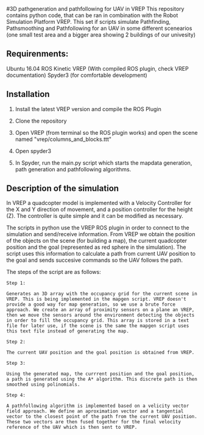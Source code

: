 #3D pathgeneration and pathfollowing for UAV in VREP
This repository contains python code, that can be ran in combination with the Robot Simulation Platform VREP. This set if scripts simulate Pathfinding, Pathsmoothing and Pathfollowing for an UAV in some different scenearios (one small test area and a bigger area showing 2 buildings of our univesity)

## Requirenments:

Ubuntu 16.04
ROS Kinetic
VREP (With compiled ROS plugin, check VREP documentation)
Spyder3 (for comfortable development)

## Installation

1. Install the latest VREP version and compile the ROS Plugin

2. Clone the repository

3. Open VREP (from terminal so the ROS plugin works) and open the scene named "vrep/columns_and_blocks.ttt"

4. Open spyder3

5. In Spyder, run the main.py script which starts the mapdata generation, path generation and pathfollowing algorithms.

## Description of the simulation

In VREP a quadcopter model is implemented with a Velocity Controller for the X and Y direction of movement, and a position controller for the height (Z). The controller is
quite simple and it can be modified as necessary.

The scripts in python use the VREP ROS plugin in order to connect to the simulation
and send/receive information. From VREP we obtain the position of the objects on the scene (for building a map), the current quadcopter position and the goal (represented as red sphere in the simulation). The script uses this information to calculate a path from current UAV position to the goal and sends succesive commands so the UAV follows the path.


The steps of the script are as follows:

	Step 1:

	Generates an 3D array with the occupancy grid for the current scene in VREP. This is being implemented in the mapgen script. VREP doesn't provide a good way for map generation, so we use a brute force approach. We create an array of proximity sensors on a plane an VREP, then we move the sensors around the environment detecting the objects in order to fill the occupancy grid. This array is stored in a text file for later use, if the scene is the same the mapgen script uses this text file instead of generating the map.

	Step 2:

	The current UAV position and the goal position is obtained from VREP.

	Step 3:

	Using the generated map, the currrent position and the goal position, a path is generated using the A* algorithm. This discrete path is then smoothed using polinomials.

	Step 4:

	A pathfollowing algorithm is implemented based on a velicity vector field approach. We define an aproximation vector and a tangential vector to the closest point of the path from the current UAV position. These two vectors are then fused together for the final velocity reference of the UAV which is then sent to VREP.
